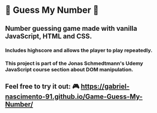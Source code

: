 # 🔢 Guess My Number 🔢
## Number guessing game made with vanilla JavaScript, HTML and CSS.
### Includes highscore and allows the player to play repeatedly.
### This project is part of the Jonas Schmedtmann's Udemy JavaScript course section about DOM manipulation.

## Feel free to try it out: 🎮 https://gabriel-nascimento-91.github.io/Game-Guess-My-Number/
